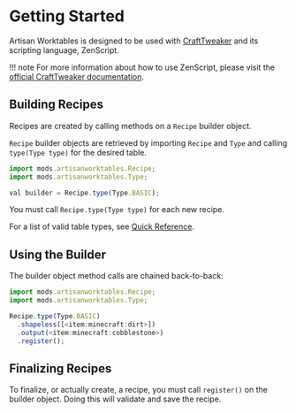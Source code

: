 # Getting Started

Artisan Worktables is designed to be used with [CraftTweaker](https://www.curseforge.com/minecraft/mc-mods/crafttweaker) and its scripting language, ZenScript.

!!! note
    For more information about how to use ZenScript, please visit the [official CraftTweaker documentation](https://docs.blamejared.com/).

## Building Recipes

Recipes are created by calling methods on a `Recipe` builder object.

`Recipe` builder objects are retrieved by importing `Recipe` and `Type` and calling `type(Type type)` for the desired table.

```js
import mods.artisanworktables.Recipe;
import mods.artisanworktables.Type;

val builder = Recipe.type(Type.BASIC);
```

You must call `Recipe.type(Type type)` for each new recipe.

For a list of valid table types, see [Quick Reference](quickreference.md#type).

## Using the Builder

The builder object method calls are chained back-to-back:

```js
import mods.artisanworktables.Recipe;
import mods.artisanworktables.Type;

Recipe.type(Type.BASIC)
  .shapeless([<item:minecraft:dirt>])
  .output(<item:minecraft:cobblestone>)
  .register();
```

## Finalizing Recipes

To finalize, or actually create, a recipe, you must call `register()` on the builder object. Doing this will validate and save the recipe.
